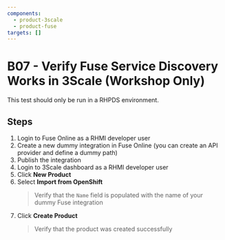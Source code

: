 ```yaml
---
components:
  - product-3scale
  - product-fuse
targets: []
---
```


# B07 - Verify Fuse Service Discovery Works in 3Scale (Workshop Only)

This test should only be run in a RHPDS environment.

## Steps

1. Login to Fuse Online as a RHMI developer user
2. Create a new dummy integration in Fuse Online (you can create an API provider and define a dummy path)
3. Publish the integration
4. Login to 3Scale dashboard as a RHMI developer user
5. Click **New Product**
6. Select **Import from OpenShift**
   > Verify that the `Name` field is populated with the name of your dummy Fuse integration
7. Click **Create Product**
   > Verify that the product was created successfully
